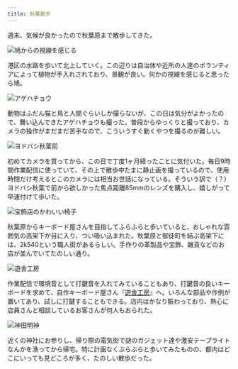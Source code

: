 ```yaml
---
title: 秋葉散歩
---
```

週末、気候が良かったので秋葉原まで散歩してきた。

![](https://lh3.googleusercontent.com/wETZoWtlyJQr2Z58F7jrUlzkHgnl3mYOAICyIxq9JpqsV6qudg4GxL_xcZMz3JcDEUI15-HFojmjqkil0RmzBRXdHzCMsgDo5TYnlvk0LmPrSn2B05gwj6rBU78zjuvmtZnkT8sT9cabn1PNXhXypX2Tp3ppcMjvQtHUWpVp64806ndhUS6nLIfPA6VpVA "鳩からの視線を感じる")

港区の水路を歩いて北上していく。この辺りは自治体や近所の人達のボランティアによって植物が手入れされており、景観が良い。何かの視線を感じると思ったら鳩。

![](https://lh6.googleusercontent.com/XPrZlQFxy4zut7MBizweBRkODpcySUakVowtXWP_PueC_kvyb-cHODcmCVv49ntnQagVk0ih1iBB9_GiiVVtJvaIAApVryv9YJLJpRBdoDTjV4hNyz96DPPu16jJQjLj957j-xjYkCS4Wdbj9TY-TyHnkBlxDQ1uUc9UltNYnEfahbAG6LyG_GH6Spuu9A "アゲハチョウ")

動物はふだん猫と鳥と人間ぐらいしか撮らないが、この日は気分がよかったので、舞い込んできたアゲハチョウも撮った。普段からゆっくりと撮っており、カメラの操作がまだまだ苦手なので、こういうすぐ動くやつを撮るのが難しい。

![](https://lh3.googleusercontent.com/cCaoy1FbPiNr1iv0rS3eqdlzm1XrmtZwKd6RCYsoHMlBcF3W9iDkLWN3lmOtcUeOKnXg0uCWoDIJbJNym46j55jnFUiFwiCfSF6l0DK20taUuJobKkKvyeciem1ZAaOv1ICnAEvWX_--l_UCfWlyEEa1CJNNpmod8zle178OcnBxcQvImMGIc87qsgYEQA "ヨドバシ秋葉前")

初めてカメラを買ってから、この日で丁度1ヶ月経ったことに気付いた。毎日9時間作業配信に使っていて、その上で散歩中たまに静止画を撮っているので、使用時間だけ考えるとこのカメラには相当お世話になっている。そういう訳で（？）ヨドバシ秋葉で前から欲しかった焦点距離85mmのレンズを購入し、嬉しがって早速付けて歩いた。

![](https://lh5.googleusercontent.com/_Qr3qQLDcIIM9LambkdJLjop9mT6rSQtLrrzR6kyX7RzTv6SsrP59xJ3otvXHlvUeB-k2oTX-NGj8DYz60NJFrcSc3D0y6wTFAPtsNxZxYsmViXawqFGtLI9Xs8MKakmorqVZFhPcqr_tB5T4rj_AkoZpjU60L0siwxoTmZUFRipRAkMTtbuXx1r00Dmkg "宝飾店のかわいい椅子")

秋葉原からキーボード屋さんを目指してふらふらと歩いていると、おしゃれな雰囲気の高架下が目に入り、つい吸い込まれた。秋葉原と御徒町を結ぶ高架下には、2k540という職人街があるらしい。手作りの革製品や宝飾、雑貨などのお店が並んでいてたのしい通り。

![](https://lh4.googleusercontent.com/qnKd1XZ6Q4PIcbgC5hiSVEL7h7KjVml9tT3fsfPIZX9nTXR33tj414c20s68pxdMNotHAYKnTawwMsFNSiA2mp6NIfgoF2Qvnzq5wH6pPmjcY0TDaM8N0Vw34RX3vcXu_xcTh0zYNYvASk29r2QHoHNdGiGlz8iq_503Vss5g1pRXCkf_J7EoTc-VJ5akw "遊舎工房")

作業配信で環境音として打鍵音を入れてみていることもあり、打鍵音の良いキーボードを求めて、自作キーボード屋さん『[遊舎工房](https://yushakobo.jp/)』へ。いろんな部品や作例が置いてあり、試しに打鍵することもできる。店内はかなり賑わっており、熱心に店員さんと相談しているお客さんが何人もおられた。

![](https://lh4.googleusercontent.com/Xis_y5zTPiCzvPVLh9B8c1BFD0DQCeYRqG9plaHbcdsQFaWp4g4VawoUzv9IJfWjgb19WBa_g-1iZnU1CaLRp9uN-yF9WEW6cs6e_Pyw_i1MnQ1IZmXStXhHKdFnbdE9nCTU8gSqB4a4fNytOWTvzmVzj3A3Hv5Amg_K8F7xwdnNPiv7Y34VKSJbuMIkRg "神田明神")

近くの神社にお参りし、帰り際の電気街で謎のガジェット達や激安テープライトなんかを漁ってから帰宅。特に計画なくぶらぶらと歩いてみたものの、都内はどこにいっても見どころが多く、たのしい散歩だった。
